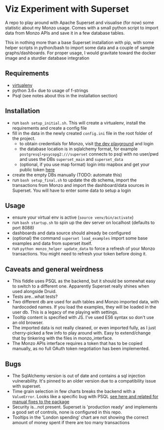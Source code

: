 # Viz Experiment with Superset

A repo to play around with Apache Superset and visualise (for now) some statistic about my Monzo usage.
Comes with a small python script to import data from Monzo APIs and save it in a few database tables.

This in nothing more than a base Superset installation with pip, with some helper scripts in python/bash to import some data and a couple of sample graphs/dashboards. For proper usage, I would gravitate toward the docker image and a sturdier database integration

## Requirements

- [virtualenv](https://virtualenv.pypa.io/en/latest/installation/)
- python 3.6+ due to usage of f-strings
- Psql (see notes about this in the installation section)

## Installation

- run `bash setup_initial.sh`. This will create a virtualenv, install the requirements and create a config file
- fill in the data in the newly created `config.ini` file in the root folder of the project.
  - to obtain credentials for Monzo, visit [the dev playground](developers.monzo.com/api/playground) and login
  - the database location is in sqlalchemy format, for example `postgresql+psycopg2:///superset` connects to psql with no user/pwd and uses the DBs `superset_main` and `superset_data`
  - (optional, if you use map format) login into mapbox and get your public token [here](https://account.mapbox.com/access-tokens/)
- create the empty DBs manually (TODO: automate this)
- run `bash setup_final.sh` to update the db schema, import the transactions from Monzo and import the dashboard/data sources in Superset. You will have to enter some data to setup a login

## Usage

- ensure your virtual env is active (`source venv/bin/activate`)
- run `bash startup.sh` to spin up the dev server on localhost (defaults to port 8088)
- dashboards and data source should already be configured
- (optional) the command `superset load_examples` import some base examples and data from superset itself.
- run `python monzo_helper update_data` to force a refresh of your Monzo transactions. You might need to refresh your token before doing it.

## Caveats and general weirdness

- This fiddle uses PSQL as the backend, but it should be somewhat easy to switch to a different one. Apparently Superset really shines when used alongside Druid.
- Tests are...what tests?
- Two different db are used for auth tables and Monzo imported data, with hardocoded names. If you load the examples, they will be loaded in the user db. This is a legacy of me playing with settings.
- Tooltip content is specified with JS. I've used ES6 syntax so don't use an old browser.
- The imported data is not really cleaned, or even imported fully, as I just cherry-picked a few info to play around with. Easy to extend/change that by tinkering with the files in monzo_interface.
- The Monzo APIs interface requires a token that has to be copied manually, as no full OAuth token negotiation has been implemented.

## Bugs

- The SqlAlchemy version is out of date and contains a sql injection vulnerability. It's pinned to an older version due to a compatibility issue with superset.
- Time grain selection in few charts breaks the backend with a `ValueError`. Looks like a specific bug with PSQL [see here and related for manual fixes to the package](https://github.com/apache/incubator-superset/issues/5015)
- Security is...not present. Superset is 'production ready' and implements a good set of controls, none is configured in this repo.
- Tooltips in the 'London spending' chart are not showing the correct amount of money spent if there are too many transactions
